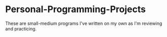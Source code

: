 # Personal-Programming-Projects
These are small-medium programs I've written on my own as I'm reviewing and practicing.
